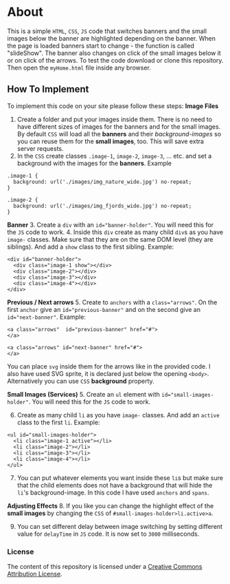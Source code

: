 # About
This is a simple `HTML`, `CSS`, `JS` code that switches banners and the small images below the banner are highlighted depending on the banner. When the page is loaded banners start to change - the function is called "slideShow". The banner also changes on click of the small images below it or on click of the arrows. To test the code download or clone this repository. Then open the `myHome.html` file inside any browser.

## How To Implement
To implement this code on your site please follow these steps:
**Image Files**
1. Create a folder and put your images inside them. There is no need to have different sizes of images for the banners and for the small images. By default `CSS` will load all the **banners** and their _background-images_ so you can reuse them for the **small images**, too. This will save extra server requests.
2. In the `CSS` create classes `.image-1`, `image-2`, `image-3`, ... etc. and set a background with the images for the **banners**. Example
```
.image-1 {
  background: url('./images/img_nature_wide.jpg') no-repeat;
}

.image-2 {
  background: url('./images/img_fjords_wide.jpg') no-repeat;
}
```
**Banner**
3. Create a `div` with an `id="banner-holder"`. You will need this for the `JS` code to work.
4. Inside this `div` create as many child `div`s as you have `image-` classes. Make sure that they are on the same DOM level (they are siblings). And add a `show` class to the first sibling. Example:
```
<div id="banner-holder">
  <div class="image-1 show"></div>
  <div class="image-2"></div>
  <div class="image-3"></div>
  <div class="image-4"></div>
</div>
```
**Previous / Next arrows**
5. Create to `anchors` with a `class="arrows"`. On the first `anchor` give an `id="previous-banner"` and on the second give an `id="next-banner"`. Example:
```
<a class="arrows"  id="previous-banner" href="#">
</a>

<a class="arrows" id="next-banner" href="#">
</a>
```

You can place `svg` inside them for the arrows like in the provided code. I also have used SVG sprite, it is declared just below the opening `<body>`. Alternatively you can use `CSS` **background** property.

**Small Images (Services)**
5. Create an `ul` element with `id="small-images-holder"`. You will need this for the `JS` code to work.

6. Create as many child `li` as you have `image-` classes. And add an `active` class to the first `li`. Example:
```
<ul id="small-images-holder">
  <li class="image-1 active"></li>
  <li class="image-2"></li>
  <li class="image-3"></li>
  <li class="image-4"></li>
</ul>
```

7. You can put whatever elements you want inside these `li`s but make sure that the child elements does not have a background that will hide the `li`'s background-image. In this code I have used `anchors` and `spans`.

**Adjusting Effects**
8. If you like you can change the highlight effect of the **small images** by changing the `CSS` of `#small-images-holder>li.active>a`.

9. You can set different delay between image switching by setting different value for `delayTime` in `JS` code. It is now set to `3000` milliseconds.

### License
The content of this repository is licensed under a [Creative Commons Attribution License](https://choosealicense.com/licenses/mit/).
